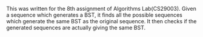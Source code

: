 This was written for the 8th assignment of Algorithms Lab(CS29003). Given a sequence which generates a BST, it finds all the possible sequences which generate the same BST as the original sequence. It then checks if the generated sequences are actually giving the same BST.

